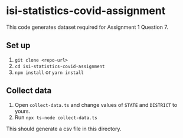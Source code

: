 # isi-statistics-covid-assignment

This code generates dataset required for Assignment 1 Question 7.

## Set up

1. `git clone <repo-url>`
2. `cd isi-statistics-covid-assignment`
3. `npm install` or `yarn install`

## Collect data

1. Open `collect-data.ts` and change values of `STATE` and `DISTRICT` to yours.
2. Run `npx ts-node collect-data.ts`

This should generate a csv file in this directory.
